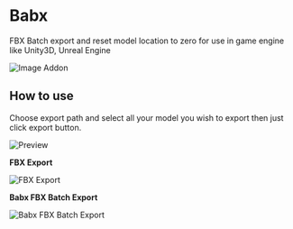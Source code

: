 # Babx
FBX Batch export and reset model location to zero for use in game engine like Unity3D, Unreal Engine

![Image Addon](http://i.imgur.com/YQrJ4u4.png)

## How to use
Choose export path and select all your model you wish to export then just click export button.

![Preview](http://i.imgur.com/CDL8cdb.gif)

**FBX Export**

![FBX Export](http://i.imgur.com/DeY2B3i.gif)

**Babx FBX Batch Export**

![Babx FBX Batch Export](http://i.imgur.com/pcyJdkh.gif)
